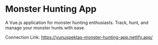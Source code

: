 # Monster Hunting App
 A Vue.js application for monster hunting enthusiasts. Track, hunt, and manage your monster hunts with ease.

Connection Link: https://yunuspektas-monster-hunting-app.netlify.app/

